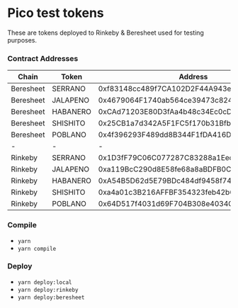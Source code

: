 # Pico test tokens

These are tokens deployed to Rinkeby & Beresheet used for testing purposes.

### Contract Addresses
| Chain     | Token     | Address   |
| --------- | --------- | --------- |
| Beresheet | SERRANO   | 0xf83148cc489f7CA102D2F44A943eCE4DC2953C73 |
| Beresheet | JALAPENO  | 0x4679064F1740ab564ce39473c824572d2Fea26A2 |
| Beresheet | HABANERO  | 0xCAd71203E80D3fAa4b48c34Ec0cD113A04148ee6 |
| Beresheet | SHISHITO  | 0x25CB1a7d342A5F1FC5f170b31Bfb22b5505e67A3 |
| Beresheet | POBLANO   | 0x4f396293F489dd8B344F1fDA416D39Cf728fb389 |
| - | -   | - |
| Rinkeby | SERRANO   | 0x1D3fF79C06C077287C83288a1Eed89Eb09F6c46e |
| Rinkeby | JALAPENO  | 0xa119BcC290d8E58fe68a8aBDFB0CF7f5dAC993dF |
| Rinkeby | HABANERO  | 0xA54B5D62d5E79BDc484df9458f74dF2d6A5674c7 |
| Rinkeby | SHISHITO  | 0xa4a01c3B216AFFBF354323feb42b623A27d348Fa |
| Rinkeby | POBLANO   | 0x64D517f4031d69F704B308e4034CE1D559F93489 |

### Compile
- `yarn`
- `yarn compile`

### Deploy
- `yarn deploy:local`
- `yarn deploy:rinkeby`
- `yarn deploy:beresheet`